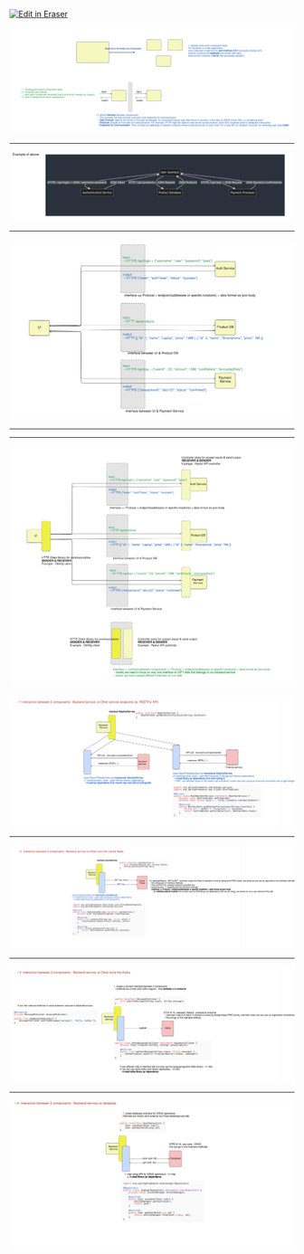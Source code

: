 <p><a target="_blank" href="https://app.eraser.io/workspace/0xGZZwX0ExTPrtfat6tL" id="edit-in-eraser-github-link"><img alt="Edit in Eraser" src="https://firebasestorage.googleapis.com/v0/b/second-petal-295822.appspot.com/o/images%2Fgithub%2FOpen%20in%20Eraser.svg?alt=media&amp;token=968381c8-a7e7-472a-8ed6-4a6626da5501"></a></p>







![Break down the system into components](/.eraser/0xGZZwX0ExTPrtfat6tL___qnB6tOkrttS5pifXKfvMtsnVb153___---figure---KH1rceLYkd8BKtz_HGSg8---figure---F04wqfMYfjhKLQacecWWww.png "Break down the system into components")



---



![Example of component to component communication](/.eraser/0xGZZwX0ExTPrtfat6tL___qnB6tOkrttS5pifXKfvMtsnVb153___---figure---B_RUfIRVVgwzDKDKrn3MJ---figure---oaHNNkMtjrMoTZ5yZ0hwEQ.png "Example of component to component communication")

---



![Component to component HL view](/.eraser/0xGZZwX0ExTPrtfat6tL___qnB6tOkrttS5pifXKfvMtsnVb153___---figure---D9LRbrEBv0ZbfaNRdfSV0---figure---IcsMnTiUy6ZUvNwarH2LTQ.png "Component to component HL view")



---

---



![Component to component HL view 2](/.eraser/0xGZZwX0ExTPrtfat6tL___qnB6tOkrttS5pifXKfvMtsnVb153___---figure---lM12EOGcxK64bogdAzf1l---figure---JcOM2Le8_qsJvNESkj4NLg.png "Component to component HL view 2")





![Example 1](/.eraser/0xGZZwX0ExTPrtfat6tL___qnB6tOkrttS5pifXKfvMtsnVb153___---figure---CRUwkkCDUvlRVt4IkCTV6---figure---hXjkDIkWUplSyls4UCeXvQ.png "Example 1")



---



![Example 2](/.eraser/0xGZZwX0ExTPrtfat6tL___qnB6tOkrttS5pifXKfvMtsnVb153___---figure---6t9oRRq8vbnATrp01l_Wr---figure---jV_Czuo1SEyVQH3PfVVkUA.png "Example 2")



---

![Example 3](/.eraser/0xGZZwX0ExTPrtfat6tL___qnB6tOkrttS5pifXKfvMtsnVb153___---figure---dOMYl5y56s-ZeqQfbOzIQ---figure---sZmlx-plVc76n5G0caF3vg.png "Example 3")

---

![Exmple 4](/.eraser/0xGZZwX0ExTPrtfat6tL___qnB6tOkrttS5pifXKfvMtsnVb153___---figure---RcVRGfT3FrO7p4bByTKys---figure---oMGL-UTqTL1G6fFRhxa4Ig.png "Exmple 4")




<!--- Eraser file: https://app.eraser.io/workspace/0xGZZwX0ExTPrtfat6tL --->
